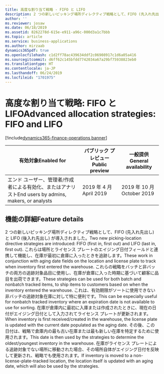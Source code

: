 ```yaml
---
title: 高度な割り当て戦略 - FIFO と LIFO
description: 2 つの新しいピッキング場所ディレクティブ戦略として、FIFO (先入れ先出し) と LIFO (後入れ先出し) が導入されました。 これらは場所とライセンス プレートのエイジング日付フィールドと連携して機能し、在庫が最初に倉庫に入ったときを追跡します。
author: ''
ms.reviewer: josaw
ms.date: 06/18/2019
ms.assetid: 8262278d-615e-e911-a96c-000d3a1c7bbb
ms.topic: article
ms.service: business-applications
ms.author: mirzaab
dynamics365pdf: true
ms.openlocfilehash: c1d2ff78ac439634ddf2c06908917c1d6a05a416
ms.sourcegitcommit: d6ff62c145bfdd7742034a67a29bf75938823eb0
ms.translationtype: HT
ms.contentlocale: ja-JP
ms.lasthandoff: 06/24/2019
ms.locfileid: "1701975"
---
```

# <a name="advanced-allocation-strategies-fifo-and-lifo"></a><span data-ttu-id="66f66-104">高度な割り当て戦略: FIFO と LIFO</span><span class="sxs-lookup"><span data-stu-id="66f66-104">Advanced allocation strategies: FIFO and LIFO</span></span>
[!include[dynamics365-finance-operations banner](../includes/dynamics365-finance-operations.md)]

| <span data-ttu-id="66f66-105">有効対象</span><span class="sxs-lookup"><span data-stu-id="66f66-105">Enabled for</span></span>    |  <span data-ttu-id="66f66-106">パブリック プレビュー</span><span class="sxs-lookup"><span data-stu-id="66f66-106">Public preview</span></span> | <span data-ttu-id="66f66-107">一般提供</span><span class="sxs-lookup"><span data-stu-id="66f66-107">General availability</span></span> | 
| ---------- | ---------- |---------- |
|<span data-ttu-id="66f66-108">エンド ユーザー、管理者/作成者による有効化、またはアナリスト</span><span class="sxs-lookup"><span data-stu-id="66f66-108">End users by admins, makers, or analysts</span></span>|<span data-ttu-id="66f66-109">2019 年 4 月</span><span class="sxs-lookup"><span data-stu-id="66f66-109">April 2019</span></span>| <span data-ttu-id="66f66-110">2019 年 10 月</span><span class="sxs-lookup"><span data-stu-id="66f66-110">October 2019</span></span>|






## <a name="feature-details"></a><span data-ttu-id="66f66-111">機能の詳細</span><span class="sxs-lookup"><span data-stu-id="66f66-111">Feature details</span></span>
<!--feature detail start -->
<span data-ttu-id="66f66-112">2 つの新しいピッキング場所ディレクティブ戦略として、FIFO (先入れ先出し) と LIFO (後入れ先出し) が導入されました。</span><span class="sxs-lookup"><span data-stu-id="66f66-112">Two new picking-location directive strategies are introduced: FIFO (first in, first out) and LIFO (last in, first out).</span></span> <span data-ttu-id="66f66-113">これらは場所とライセンス プレートのエイジング日付フィールドと連携して機能し、在庫が最初に倉庫に入ったときを追跡します。</span><span class="sxs-lookup"><span data-stu-id="66f66-113">These work in conjunction with aging date fields on the location and license plate to track when inventory first entered the warehouse.</span></span> <span data-ttu-id="66f66-114">これらの戦略をバッチと非バッチの両方の追跡対象品目に使用し、在庫が倉庫に入った時期に基づいて顧客に品目を出荷できます。</span><span class="sxs-lookup"><span data-stu-id="66f66-114">These strategies can be used for both batch and nonbatch tracked items, to ship items to customers based on when the inventory entered the warehouse.</span></span> <span data-ttu-id="66f66-115">これは、有効期限がソートに使用できない非バッチの追跡対象在庫に対して特に便利です。</span><span class="sxs-lookup"><span data-stu-id="66f66-115">This can be especially useful for nonbatch tracked inventory where an expiration date is not available to use for sorting.</span></span> <span data-ttu-id="66f66-116">在庫が倉庫内に最初に入庫または作成されたときに、現在の日付がエイジング日付として入力されてライセンス プレートが更新されます。</span><span class="sxs-lookup"><span data-stu-id="66f66-116">When inventory is first received/created in the warehouse, the license plate is updated with the current date populated as the aging date.</span></span> <span data-ttu-id="66f66-117">その後、この日付は、戦略で倉庫内の最も古い在庫または最も新しい在庫を特定するために使用されます。</span><span class="sxs-lookup"><span data-stu-id="66f66-117">This date is then used by the strategies to determine the oldest/youngest inventory in the warehouse.</span></span> <span data-ttu-id="66f66-118">在庫がライセンス プレートによる追跡対象でない場所に移動された場合、その場所自体がエイジング日付を反映して更新され、戦略でも使用されます。</span><span class="sxs-lookup"><span data-stu-id="66f66-118">If inventory is moved to a non-license-plate-tracked location, the location itself is updated with an aging date, which will also be used by the strategies.</span></span>
<!--feature detail end -->











